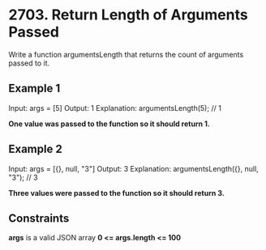# 2703. Return Length of Arguments Passed

Write a function argumentsLength that returns the count of arguments passed to it.

## Example 1

Input: args = [5]
Output: 1
Explanation:
argumentsLength(5); // 1

**One value was passed to the function so it should return 1.**

## Example 2

Input: args = [{}, null, "3"]
Output: 3
Explanation:
argumentsLength({}, null, "3"); // 3

**Three values were passed to the function so it should return 3.**

## Constraints

**args** is a valid JSON array
**0 <= args.length <= 100**
